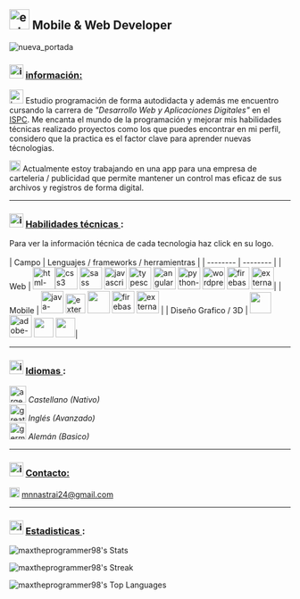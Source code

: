 ## <img width="36" height="36" src="https://img.icons8.com/external-beshi-flat-kerismaker/36/external-Developer-coding-and-programing-beshi-flat-kerismaker.png" alt="external-Developer-coding-and-programing-beshi-flat-kerismaker"/> Mobile & Web Developer

![nueva_portada](https://github.com/maxtheprogrammer98/maxtheprogrammer98/assets/72700320/0f1f7093-0705-4b57-870d-9fd9c4060f05)


### <img width="25" height="25" src="https://img.icons8.com/fluency/30/info.png" alt="info"/> <ins>información:</ins> <br>
<img width="25" height="25" src="https://img.icons8.com/color/48/books.png" alt="books"/> Estudio programación de forma autodidacta y además me encuentro cursando la carrera de *"Desarrollo Web y Aplicaciones Digitales"* en el [ISPC](https://www.ispc.edu.ar).
 Me encanta el mundo de la programación y mejorar mis habilidades técnicas realizado proyectos como los que puedes encontrar en mi perfil, considero que la practica es el factor clave para aprender nuevas técnologias.
 
<img width="20" height="20" src="https://img.icons8.com/fluency/48/source-code.png" alt="source-code"/> Actualmente estoy trabajando en una app para una empresa de carteleria / publicidad que permite mantener un control mas eficaz de sus archivos y registros de forma digital.

<hr>

### <img width="25" height="25" src="https://img.icons8.com/fluency/30/info.png" alt="info"/> <ins> Habilidades técnicas </ins>:

Para ver la información técnica de cada tecnologia haz click en su logo.
<br><br>
| Campo | Lenguajes / frameworks / herramientras |
| -------- | -------- |
| Web | [<img width="40" height="40" src="https://img.icons8.com/color/48/html-5--v1.png" alt="html-5--v1"/>](https://en.wikipedia.org/wiki/HTML)[<img width="40" height="40" src="https://img.icons8.com/color/48/css3.png" alt="css3"/>](https://en.wikipedia.org/wiki/CSS) [<img width="40" height="40" src="https://img.icons8.com/color/100/sass.png" alt="sass"/>](https://en.wikipedia.org/wiki/Sass_(style_sheet_language)) [<img width="40" height="40" src="https://img.icons8.com/color/48/javascript--v1.png" alt="javascript--v1"/>](https://en.wikipedia.org/wiki/JavaScript) [<img width="40" height="40" src="https://img.icons8.com/fluency/48/typescript--v2.png" alt="typescript--v2"/>](https://en.wikipedia.org/wiki/TypeScript) [<img width="40" height="40" src="https://img.icons8.com/color/48/angularjs.png" alt="angularjs"/>](https://es.wikipedia.org/wiki/Angular_(framework)) [<img width="40" height="40" src="https://img.icons8.com/color/48/python--v1.png" alt="python--v1"/>](https://en.wikipedia.org/wiki/Python_(programming_language)) [<img width="40" height="40" src="https://img.icons8.com/3d-fluency/94/wordpress.png" alt="wordpress"/>](https://en.wikipedia.org/wiki/WordPress) [<img width="40" height="40" src="https://img.icons8.com/color/48/firebase.png" alt="firebase"/>](https://en.wikipedia.org/wiki/Firebase#:~:text=Firebase%2C%20Inc.%20is%20a%20set,%2C%20PHP%2C%20and%20C%2B%2B.) [<img width="40" height="40" src="https://img.icons8.com/external-soft-fill-juicy-fish/60/external-sql-coding-and-development-soft-fill-soft-fill-juicy-fish.png" alt="external-sql-coding-and-development-soft-fill-soft-fill-juicy-fish"/>](https://en.wikipedia.org/wiki/SQL)|
| Mobile | [<img width="40" height="40" src="https://img.icons8.com/fluency/48/java-coffee-cup-logo.png" alt="java-coffee-cup-logo"/>](https://en.wikipedia.org/wiki/Java_(programming_language)) [<img width="35" height="35" src="https://img.icons8.com/external-tal-revivo-shadow-tal-revivo/24/external-kotlin-a-cross-platform-statically-typed-general-purpose-programming-language-with-type-inference-logo-shadow-tal-revivo.png" alt="external-kotlin-a-cross-platform-statically-typed-general-purpose-programming-language-with-type-inference-logo-shadow-tal-revivo"/>](https://en.wikipedia.org/wiki/Kotlin_(programming_language)) [<img width="40" height="40" src="https://3.bp.blogspot.com/-VVp3WvJvl84/X0Vu6EjYqDI/AAAAAAAAPjU/ZOMKiUlgfg8ok8DY8Hc-ocOvGdB0z86AgCLcBGAsYHQ/s1600/jetpack%2Bcompose%2Bicon_RGB.png" />](https://developer.android.com/jetpack/compose?hl=es-419) [<img width="40" height="40" src="https://img.icons8.com/color/48/firebase.png" alt="firebase"/>](https://en.wikipedia.org/wiki/Firebase#:~:text=Firebase%2C%20Inc.%20is%20a%20set,%2C%20PHP%2C%20and%20C%2B%2B.) [<img width="40" height="40" src="https://img.icons8.com/external-soft-fill-juicy-fish/60/external-sql-coding-and-development-soft-fill-soft-fill-juicy-fish.png" alt="external-sql-coding-and-development-soft-fill-soft-fill-juicy-fish"/>](https://en.wikipedia.org/wiki/SQL) |
| Diseño Grafico / 3D | [<img width="38" height="38" src="https://github.com/maxtheprogrammer98/maxtheprogrammer98/assets/72700320/ed8541c8-b5a7-4c3a-8144-4bc26e4a309f"/>](https://penpot.app) [<img width="40" height="40" src="https://img.icons8.com/color/48/adobe-photoshop--v1.png" alt="adobe-photoshop--v1"/>](https://en.wikipedia.org/wiki/Adobe_Photoshop) [<img width="35" height="35" src="https://seeklogo.com/images/C/corel-draw-2020-logo-270FEE465B-seeklogo.com.png"/>](https://en.wikipedia.org/wiki/CorelDRAW) [<img width="35" height="35" src="https://techgage.com/wp-content/uploads/2015/04/Autodesk-3ds-Max-Logo.jpg" />](https://en.wikipedia.org/wiki/Autodesk_3ds_Max)|

<hr>

### <img width="25" height="25" src="https://img.icons8.com/fluency/30/info.png" alt="info"/> <ins> Idiomas </ins>:
<img width="30" height="30" src="https://img.icons8.com/color/48/argentina-circular.png" alt="argentina-circular"/> *Castellano (Nativo)* <br>
<img width="30" height="30" src="https://img.icons8.com/fluency/48/great-britain-circular.png" alt="great-britain-circular"/> *Inglés (Avanzado)* <br>
<img width="30" height="30" src="https://img.icons8.com/color/48/germany-circular.png" alt="germany-circular"/> *Alemán (Basico)* <br>
<hr>

### <img width="25" height="25" src="https://img.icons8.com/fluency/30/info.png" alt="info"/> <ins> Contacto: </ins> <br>
<img width="18" height="18" src="https://img.icons8.com/office/16/new-post.png" alt="new-post"/> mnnastrai24@gmail.com

<hr>

### <img width="25" height="25" src="https://img.icons8.com/fluency/30/info.png" alt="info"/> <ins> Estadisticas </ins>: <br>

![maxtheprogrammer98's Stats](https://github-readme-stats.vercel.app/api?username=maxtheprogrammer98&theme=prussian&show_icons=true&hide_border=true&count_private=true)

![maxtheprogrammer98's Streak](https://github-readme-streak-stats.herokuapp.com/?user=maxtheprogrammer98&theme=prussian&hide_border=true)

![maxtheprogrammer98's Top Languages](https://github-readme-stats.vercel.app/api/top-langs/?username=maxtheprogrammer98&theme=prussian&show_icons=true&hide_border=true&layout=compact)
